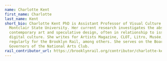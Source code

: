 ```yaml
---
name: Charlotte Kent
first_name: Charlotte
last_name: Kent
short_bio: Charlotte Kent PhD is Assistant Professor of Visual Culture at
  Montclair State University. Her current research investigates the absurd in
  contemporary art and speculative design, often in relationship to issues of
  digital culture. She writes for Artists Magazine, CLOT, Litro, Musée, and
  regularly for the Brooklyn Rail, among others. She serves on the Board of
  Governors of the National Arts Club.
rail_contributor_url: https://brooklynrail.org/contributor/charlotte-kent
---
```

